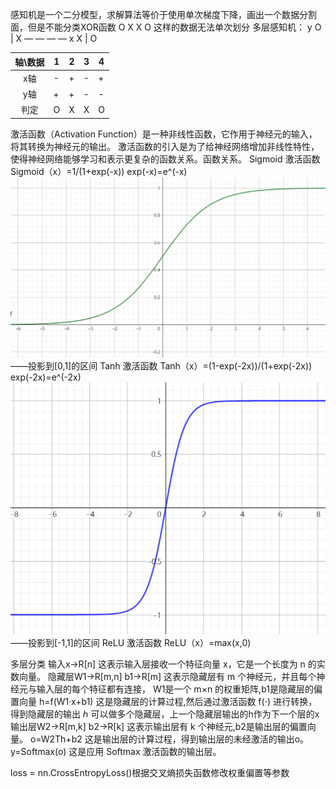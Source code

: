 感知机是一个二分模型，求解算法等价于使用单次梯度下降，画出一个数据分割面，但是不能分类XOR函数
O X
X O
这样的数据无法单次划分
多层感知机：
   y
 O | X
— — — — x
 X | O

| 轴\数据 | 1 | 2 | 3 | 4 |
|:----:|---|---|---|---|
|  x轴  | - | + | - | + |
|  y轴  | + | + | - | - |
|  判定  | O | X | X | O |

激活函数（Activation Function）是一种非线性函数，它作用于神经元的输入，将其转换为神经元的输出。
激活函数的引入是为了给神经网络增加非线性特性，使得神经网络能够学习和表示更复杂的函数关系。函数关系。
Sigmoid 激活函数
Sigmoid（x）=1/(1+exp(-x))
    exp(-x)=e^(-x)
    ![img.png](Sigmoid.png) ——投影到[0,1]的区间
Tanh 激活函数
Tanh（x）=(1-exp(-2x))/(1+exp(-2x))
    exp(-2x)=e^(-2x)
    ![img.png](Tanh.png) ——投影到[-1,1]的区间
ReLU 激活函数
ReLU（x）=max(x,0)

多层分类
输入x->R[n] 
    这表示输入层接收一个特征向量 x，它是一个长度为 n 的实数向量。
隐藏层W1->R[m,n]  b1->R[m]
    这表示隐藏层有 m 个神经元，并且每个神经元与输入层的每个特征都有连接， 
    W1是一个 m×n 的权重矩阵,b1是隐藏层的偏置向量
h=f(W1·x+b1)
    这是隐藏层的计算过程,然后通过激活函数 f(⋅) 进行转换，得到隐藏层的输出 ℎ
    可以做多个隐藏层，上一个隐藏层输出的h作为下一个层的x
输出层W2->R[m,k]  b2->R[k]
    这表示输出层有 k 个神经元,b2是输出层的偏置向量。
o=W2Th+b2
    这是输出层的计算过程，得到输出层的未经激活的输出o。
y=Softmax(o)
    这是应用 Softmax 激活函数的输出层。

loss = nn.CrossEntropyLoss()根据交叉熵损失函数修改权重偏置等参数